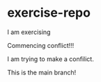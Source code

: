 # exercise-repo
I am exercising


Commencing conflict!!!

I am trying to make a confilict.

This is the main branch!